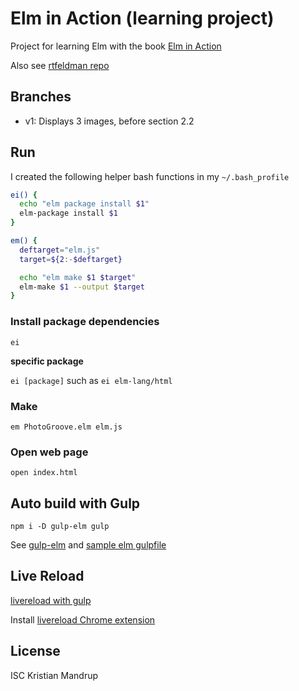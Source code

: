 # Elm in Action (learning project)

Project for learning Elm with the book [Elm in Action](https://www.manning.com/books/elm-in-action)

Also see [rtfeldman repo](https://github.com/rtfeldman/elm-in-action)

## Branches

- v1: Displays 3 images, before section 2.2

## Run

I created the following helper bash functions in my `~/.bash_profile`

```bash
ei() {
  echo "elm package install $1"
  elm-package install $1
}

em() {
  deftarget="elm.js"
  target=${2:-$deftarget}

  echo "elm make $1 $target"
  elm-make $1 --output $target
}
```

### Install package dependencies

`ei`

**specific package**

`ei [package]` such as `ei elm-lang/html`

### Make

`em PhotoGroove.elm elm.js`

### Open web page

`open index.html`

## Auto build with Gulp

`npm i -D gulp-elm gulp`

See [gulp-elm](https://www.npmjs.com/package/gulp-elm) and [sample elm gulpfile](https://gist.github.com/dennisreimann/cd8d45eefaba43199dcd)

## Live Reload

[livereload with gulp](https://scotch.io/tutorials/a-quick-guide-to-using-livereload-with-gulp)

Install [livereload Chrome extension](https://chrome.google.com/webstore/detail/livereload/jnihajbhpnppcggbcgedagnkighmdlei/related?hl=en)

## License

ISC Kristian Mandrup